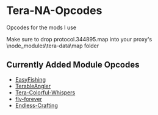 # Tera-NA-Opcodes
Opcodes for the mods I use

Make sure to drop protocol.344895.map into your proxy's \node_modules\tera-data\map folder

## Currently Added Module Opcodes
- [EasyFishing](https://github.com/TerableCoder/easy-fishing-5.0)
- [TerableAngler](https://github.com/TerableCoder/TerableAngler)
- [Tera-Colorful-Whispers](https://github.com/TerableCoder/tera-colorful-whispers)
- [fly-forever](https://github.com/TerableCoder/fly-forever)
- [Endless-Crafting](https://github.com/TerableCoder/Endless-Crafting)
